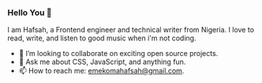 ### Hello You 👋
 
 I am Hafsah, a Frontend engineer and technical writer from Nigeria. I love to read, write, and listen to good music when i'm not coding.

- 👯 I’m looking to collaborate on exciting open source projects.
- 💬 Ask me about CSS, JavaScript, and anything fun.
- 📫 How to reach me: emekomahafsah@gmail.com.


